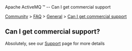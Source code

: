 Apache ActiveMQ ™ -- Can I get commercial support 

[Community](community.md) > [FAQ](CommunityCommunity/Community/faq.md) > [General](Community/FAQ/general.md) > [Can I get commercial support](Community/FAQ/GeneralCommunity/FAQ/General/Community/FAQ/General/can-i-get-commercial-Community/support.md)


Can I get commercial support?
-----------------------------

Absolutely, see our [Support](CommunityCommunity/Community/support.md) page for more details

